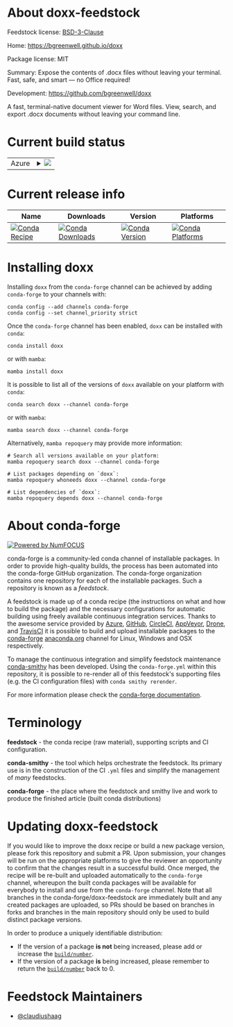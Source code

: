 About doxx-feedstock
====================

Feedstock license: [BSD-3-Clause](https://github.com/conda-forge/doxx-feedstock/blob/main/LICENSE.txt)

Home: https://bgreenwell.github.io/doxx

Package license: MIT

Summary: Expose the contents of .docx files without leaving your terminal. Fast, safe, and smart — no Office required!

Development: https://github.com/bgreenwell/doxx

A fast, terminal-native document viewer for Word files. View, search, and export .docx documents without leaving your command line.

Current build status
====================


<table>
    
  <tr>
    <td>Azure</td>
    <td>
      <details>
        <summary>
          <a href="https://dev.azure.com/conda-forge/feedstock-builds/_build/latest?definitionId=26411&branchName=main">
            <img src="https://dev.azure.com/conda-forge/feedstock-builds/_apis/build/status/doxx-feedstock?branchName=main">
          </a>
        </summary>
        <table>
          <thead><tr><th>Variant</th><th>Status</th></tr></thead>
          <tbody><tr>
              <td>linux_64</td>
              <td>
                <a href="https://dev.azure.com/conda-forge/feedstock-builds/_build/latest?definitionId=26411&branchName=main">
                  <img src="https://dev.azure.com/conda-forge/feedstock-builds/_apis/build/status/doxx-feedstock?branchName=main&jobName=linux&configuration=linux%20linux_64_" alt="variant">
                </a>
              </td>
            </tr><tr>
              <td>linux_aarch64</td>
              <td>
                <a href="https://dev.azure.com/conda-forge/feedstock-builds/_build/latest?definitionId=26411&branchName=main">
                  <img src="https://dev.azure.com/conda-forge/feedstock-builds/_apis/build/status/doxx-feedstock?branchName=main&jobName=linux&configuration=linux%20linux_aarch64_" alt="variant">
                </a>
              </td>
            </tr><tr>
              <td>linux_ppc64le</td>
              <td>
                <a href="https://dev.azure.com/conda-forge/feedstock-builds/_build/latest?definitionId=26411&branchName=main">
                  <img src="https://dev.azure.com/conda-forge/feedstock-builds/_apis/build/status/doxx-feedstock?branchName=main&jobName=linux&configuration=linux%20linux_ppc64le_" alt="variant">
                </a>
              </td>
            </tr><tr>
              <td>osx_64</td>
              <td>
                <a href="https://dev.azure.com/conda-forge/feedstock-builds/_build/latest?definitionId=26411&branchName=main">
                  <img src="https://dev.azure.com/conda-forge/feedstock-builds/_apis/build/status/doxx-feedstock?branchName=main&jobName=osx&configuration=osx%20osx_64_" alt="variant">
                </a>
              </td>
            </tr><tr>
              <td>osx_arm64</td>
              <td>
                <a href="https://dev.azure.com/conda-forge/feedstock-builds/_build/latest?definitionId=26411&branchName=main">
                  <img src="https://dev.azure.com/conda-forge/feedstock-builds/_apis/build/status/doxx-feedstock?branchName=main&jobName=osx&configuration=osx%20osx_arm64_" alt="variant">
                </a>
              </td>
            </tr><tr>
              <td>win_64</td>
              <td>
                <a href="https://dev.azure.com/conda-forge/feedstock-builds/_build/latest?definitionId=26411&branchName=main">
                  <img src="https://dev.azure.com/conda-forge/feedstock-builds/_apis/build/status/doxx-feedstock?branchName=main&jobName=win&configuration=win%20win_64_" alt="variant">
                </a>
              </td>
            </tr>
          </tbody>
        </table>
      </details>
    </td>
  </tr>
</table>

Current release info
====================

| Name | Downloads | Version | Platforms |
| --- | --- | --- | --- |
| [![Conda Recipe](https://img.shields.io/badge/recipe-doxx-green.svg)](https://anaconda.org/conda-forge/doxx) | [![Conda Downloads](https://img.shields.io/conda/dn/conda-forge/doxx.svg)](https://anaconda.org/conda-forge/doxx) | [![Conda Version](https://img.shields.io/conda/vn/conda-forge/doxx.svg)](https://anaconda.org/conda-forge/doxx) | [![Conda Platforms](https://img.shields.io/conda/pn/conda-forge/doxx.svg)](https://anaconda.org/conda-forge/doxx) |

Installing doxx
===============

Installing `doxx` from the `conda-forge` channel can be achieved by adding `conda-forge` to your channels with:

```
conda config --add channels conda-forge
conda config --set channel_priority strict
```

Once the `conda-forge` channel has been enabled, `doxx` can be installed with `conda`:

```
conda install doxx
```

or with `mamba`:

```
mamba install doxx
```

It is possible to list all of the versions of `doxx` available on your platform with `conda`:

```
conda search doxx --channel conda-forge
```

or with `mamba`:

```
mamba search doxx --channel conda-forge
```

Alternatively, `mamba repoquery` may provide more information:

```
# Search all versions available on your platform:
mamba repoquery search doxx --channel conda-forge

# List packages depending on `doxx`:
mamba repoquery whoneeds doxx --channel conda-forge

# List dependencies of `doxx`:
mamba repoquery depends doxx --channel conda-forge
```


About conda-forge
=================

[![Powered by
NumFOCUS](https://img.shields.io/badge/powered%20by-NumFOCUS-orange.svg?style=flat&colorA=E1523D&colorB=007D8A)](https://numfocus.org)

conda-forge is a community-led conda channel of installable packages.
In order to provide high-quality builds, the process has been automated into the
conda-forge GitHub organization. The conda-forge organization contains one repository
for each of the installable packages. Such a repository is known as a *feedstock*.

A feedstock is made up of a conda recipe (the instructions on what and how to build
the package) and the necessary configurations for automatic building using freely
available continuous integration services. Thanks to the awesome service provided by
[Azure](https://azure.microsoft.com/en-us/services/devops/), [GitHub](https://github.com/),
[CircleCI](https://circleci.com/), [AppVeyor](https://www.appveyor.com/),
[Drone](https://cloud.drone.io/welcome), and [TravisCI](https://travis-ci.com/)
it is possible to build and upload installable packages to the
[conda-forge](https://anaconda.org/conda-forge) [anaconda.org](https://anaconda.org/)
channel for Linux, Windows and OSX respectively.

To manage the continuous integration and simplify feedstock maintenance
[conda-smithy](https://github.com/conda-forge/conda-smithy) has been developed.
Using the ``conda-forge.yml`` within this repository, it is possible to re-render all of
this feedstock's supporting files (e.g. the CI configuration files) with ``conda smithy rerender``.

For more information please check the [conda-forge documentation](https://conda-forge.org/docs/).

Terminology
===========

**feedstock** - the conda recipe (raw material), supporting scripts and CI configuration.

**conda-smithy** - the tool which helps orchestrate the feedstock.
                   Its primary use is in the construction of the CI ``.yml`` files
                   and simplify the management of *many* feedstocks.

**conda-forge** - the place where the feedstock and smithy live and work to
                  produce the finished article (built conda distributions)


Updating doxx-feedstock
=======================

If you would like to improve the doxx recipe or build a new
package version, please fork this repository and submit a PR. Upon submission,
your changes will be run on the appropriate platforms to give the reviewer an
opportunity to confirm that the changes result in a successful build. Once
merged, the recipe will be re-built and uploaded automatically to the
`conda-forge` channel, whereupon the built conda packages will be available for
everybody to install and use from the `conda-forge` channel.
Note that all branches in the conda-forge/doxx-feedstock are
immediately built and any created packages are uploaded, so PRs should be based
on branches in forks and branches in the main repository should only be used to
build distinct package versions.

In order to produce a uniquely identifiable distribution:
 * If the version of a package **is not** being increased, please add or increase
   the [``build/number``](https://docs.conda.io/projects/conda-build/en/latest/resources/define-metadata.html#build-number-and-string).
 * If the version of a package **is** being increased, please remember to return
   the [``build/number``](https://docs.conda.io/projects/conda-build/en/latest/resources/define-metadata.html#build-number-and-string)
   back to 0.

Feedstock Maintainers
=====================

* [@claudiushaag](https://github.com/claudiushaag/)

